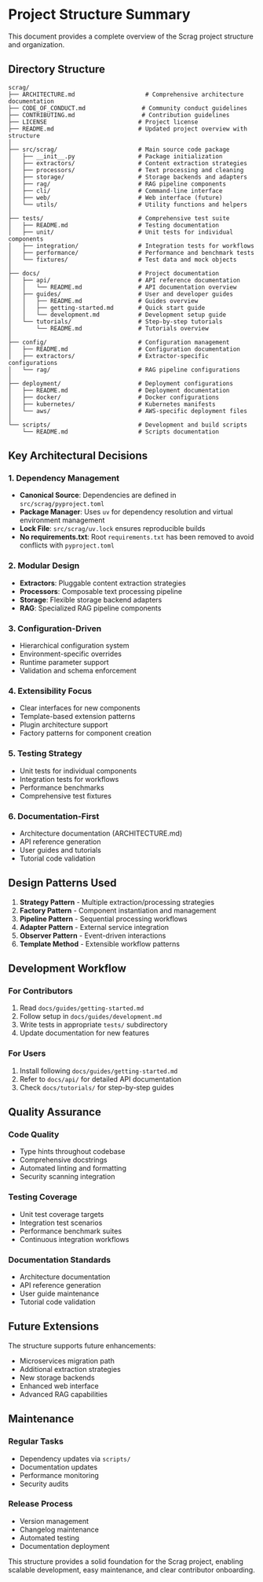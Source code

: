 # Project Structure Summary

This document provides a complete overview of the Scrag project structure and organization.

## Directory Structure

```
scrag/
├── ARCHITECTURE.md                    # Comprehensive architecture documentation
├── CODE_OF_CONDUCT.md                # Community conduct guidelines
├── CONTRIBUTING.md                   # Contribution guidelines
├── LICENSE                          # Project license
├── README.md                        # Updated project overview with structure
│
├── src/scrag/                       # Main source code package
│   ├── __init__.py                  # Package initialization
│   ├── extractors/                  # Content extraction strategies
│   ├── processors/                  # Text processing and cleaning
│   ├── storage/                     # Storage backends and adapters
│   ├── rag/                         # RAG pipeline components
│   ├── cli/                         # Command-line interface
│   ├── web/                         # Web interface (future)
│   └── utils/                       # Utility functions and helpers
│
├── tests/                           # Comprehensive test suite
│   ├── README.md                    # Testing documentation
│   ├── unit/                        # Unit tests for individual components
│   ├── integration/                 # Integration tests for workflows
│   ├── performance/                 # Performance and benchmark tests
│   └── fixtures/                    # Test data and mock objects
│
├── docs/                            # Project documentation
│   ├── api/                         # API reference documentation
│   │   └── README.md                # API documentation overview
│   ├── guides/                      # User and developer guides
│   │   ├── README.md                # Guides overview
│   │   ├── getting-started.md       # Quick start guide
│   │   └── development.md           # Development setup guide
│   └── tutorials/                   # Step-by-step tutorials
│       └── README.md                # Tutorials overview
│
├── config/                          # Configuration management
│   ├── README.md                    # Configuration documentation
│   ├── extractors/                  # Extractor-specific configurations
│   └── rag/                         # RAG pipeline configurations
│
├── deployment/                      # Deployment configurations
│   ├── README.md                    # Deployment documentation
│   ├── docker/                      # Docker configurations
│   ├── kubernetes/                  # Kubernetes manifests
│   └── aws/                         # AWS-specific deployment files
│
└── scripts/                         # Development and build scripts
    └── README.md                    # Scripts documentation
```

## Key Architectural Decisions

### 1. Dependency Management
- **Canonical Source**: Dependencies are defined in `src/scrag/pyproject.toml`
- **Package Manager**: Uses `uv` for dependency resolution and virtual environment management
- **Lock File**: `src/scrag/uv.lock` ensures reproducible builds
- **No requirements.txt**: Root `requirements.txt` has been removed to avoid conflicts with `pyproject.toml`

### 2. Modular Design
- **Extractors**: Pluggable content extraction strategies
- **Processors**: Composable text processing pipeline
- **Storage**: Flexible storage backend adapters
- **RAG**: Specialized RAG pipeline components

### 3. Configuration-Driven
- Hierarchical configuration system
- Environment-specific overrides
- Runtime parameter support
- Validation and schema enforcement

### 4. Extensibility Focus
- Clear interfaces for new components
- Template-based extension patterns
- Plugin architecture support
- Factory patterns for component creation

### 5. Testing Strategy
- Unit tests for individual components
- Integration tests for workflows
- Performance benchmarks
- Comprehensive test fixtures

### 6. Documentation-First
- Architecture documentation (ARCHITECTURE.md)
- API reference generation
- User guides and tutorials
- Tutorial code validation

## Design Patterns Used

1. **Strategy Pattern** - Multiple extraction/processing strategies
2. **Factory Pattern** - Component instantiation and management
3. **Pipeline Pattern** - Sequential processing workflows
4. **Adapter Pattern** - External service integration
5. **Observer Pattern** - Event-driven interactions
6. **Template Method** - Extensible workflow patterns

## Development Workflow

### For Contributors
1. Read `docs/guides/getting-started.md`
2. Follow setup in `docs/guides/development.md`
3. Write tests in appropriate `tests/` subdirectory
4. Update documentation for new features

### For Users
1. Install following `docs/guides/getting-started.md`
2. Refer to `docs/api/` for detailed API documentation
3. Check `docs/tutorials/` for step-by-step guides

## Quality Assurance

### Code Quality
- Type hints throughout codebase
- Comprehensive docstrings
- Automated linting and formatting
- Security scanning integration

### Testing Coverage
- Unit test coverage targets
- Integration test scenarios
- Performance benchmark suites
- Continuous integration workflows

### Documentation Standards
- Architecture documentation
- API reference generation
- User guide maintenance
- Tutorial code validation

## Future Extensions

The structure supports future enhancements:
- Microservices migration path
- Additional extraction strategies
- New storage backends
- Enhanced web interface
- Advanced RAG capabilities

## Maintenance

### Regular Tasks
- Dependency updates via `scripts/`
- Documentation updates
- Performance monitoring
- Security audits

### Release Process
- Version management
- Changelog maintenance
- Automated testing
- Documentation deployment

This structure provides a solid foundation for the Scrag project, enabling scalable development, easy maintenance, and clear contributor onboarding.